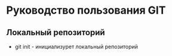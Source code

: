# Руководство пользования GIT
## Локальный репозиторий
* git init - инициализурет локальный репозиторий
